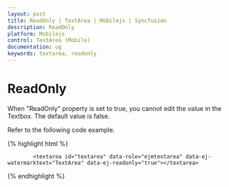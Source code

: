 ```yaml
---
layout: post
title: ReadOnly | TextArea | Mobilejs | Syncfusion
description: ReadOnly
platform: Mobilejs
control: TextArea (Mobile)
documentation: ug
keywords: textarea, readonly
---
```


# ReadOnly

When "ReadOnly" property is set to true, you cannot edit the value in the Textbox. The default value is false.

Refer to the following code example.


{% highlight html %}

            <textarea id="textarea" data-role="ejmtextarea" data-ej-watermarktext="TextArea" data-ej-readonly="true"></textarea>

{% endhighlight %}



 